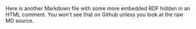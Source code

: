 Here is another Markdown file with some more embedded RDF hidden in an HTML
comment. You won't see that on Github unless you look at the raw MD source.

<!--
@prefix dc:     <http://purl.org/dc/terms/> .
@prefix schema: <http://schema.org/> .
@prefix owl:    <http://www.w3.org/2002/07/owl#> .
@prefix rdf:    <http://www.w3.org/1999/02/22-rdf-syntax-ns#> .
@prefix rdfs:   <http://www.w3.org/2000/01/rdf-schema#> .
<http://willware.willware.blogspot.com> a schema:WebPage ;
  foaf:author       <http://willware.net/#self> .
-->
